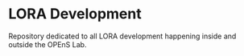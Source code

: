 # LORA Development 
Repository dedicated to all LORA development happening inside and outside the OPEnS Lab. 
